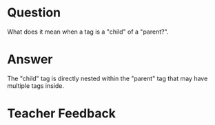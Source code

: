 # Question

What does it mean when a tag is a "child" of a "parent?".

# Answer

The "child" tag is directly nested within the "parent" tag that may have multiple tags inside.

# Teacher Feedback
